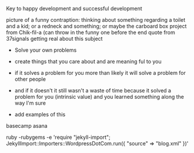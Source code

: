 Key to happy development and successful development

picture of a funny contraption: thinking about something regarding a toilet and a kid; or a redneck and something; or maybe the carboard box project from Chik-fil-a (can throw in the funny one before the end quote from 37signals getting real about this subject

- Solve your own problems

- create things that you care about and are meaning ful to you

- if it solves a problem for you more than likely it will solve a problem for other people

- and if it doesn't it still wasn't a waste of time because it solved a problem for you (intrinsic value) and you learned something along the way I'm sure

- add examples of this

basecamp
asana

ruby -rubygems -e 'require "jekyll-import";
    JekyllImport::Importers::WordpressDotCom.run({
      "source" => "blog.xml"
    })'